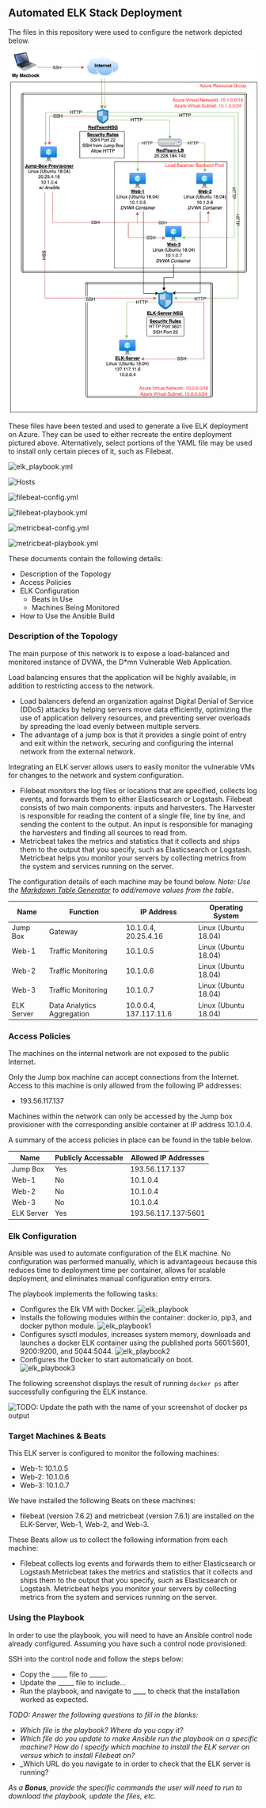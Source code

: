 ## Automated ELK Stack Deployment

The files in this repository were used to configure the network depicted below.

![TODO: Update the path with the name of your diagram](diagrams/elk_stack_diagram.png)

These files have been tested and used to generate a live ELK deployment on Azure. They can be used to either recreate the entire deployment pictured above. Alternatively, select portions of the YAML file may be used to install only certain pieces of it, such as Filebeat.

![elk_playbook.yml](ansible/elk_playbook.yml)

![Hosts](ansible/hosts)

![filebeat-config.yml](ansible/filebeat-config.yml)

![filebeat-playbook.yml](ansible/filebeat-playbook.yml)

![metricbeat-config.yml](ansible/metricbeat-config.yml)

![metricbeat-playbook.yml](ansible/metricbeat-playbook.yml)

These documents contain the following details:
- Description of the Topology
- Access Policies
- ELK Configuration
  - Beats in Use
  - Machines Being Monitored
- How to Use the Ansible Build


### Description of the Topology

The main purpose of this network is to expose a load-balanced and monitored instance of DVWA, the D*mn Vulnerable Web Application.

Load balancing ensures that the application will be highly available, in addition to restricting access to the network.

- Load balancers defend an organization against Digital Denial of Service (DDoS) attacks by helping servers move data efficiently, optimizing the use of application delivery resources, and preventing server overloads by spreading the load evenly between multiple servers.
- The advantage of a jump box is that it provides a single point of entry and exit within the network, securing and configuring the internal network from the external network.

Integrating an ELK server allows users to easily monitor the vulnerable VMs for changes to the network and system configuration.

- Filebeat monitors the log files or locations that are specified, collects log events, and forwards them to either Elasticsearch or Logstash. Filebeat consists of two main components: inputs and harvesters. The Harvester is responsible for reading the content of a single file, line by line, and sending the content to the output. An input is responsible for managing the harvesters and finding all sources to read from.
- Metricbeat takes the metrics and statistics that it collects and ships them to the output that you specify, such as Elasticsearch or Logstash. Metricbeat helps you monitor your servers by collecting metrics from the system and services running on the server. 

The configuration details of each machine may be found below.
_Note: Use the [Markdown Table Generator](http://www.tablesgenerator.com/markdown_tables) to add/remove values from the table_.

| Name       	| Function                  | IP Address 	| Operating System     		
|-------------|---------------------------|-------------|----------------------		
| Jump Box   	| Gateway                   | 10.1.0.4, 20.25.4.16  | Linux (Ubuntu 18.04)  	
| Web-1      	| Traffic Monitoring        | 10.1.0.5   	          | Linux (Ubuntu 18.04) 		
| Web-2      	| Traffic Monitoring        | 10.1.0.6            	| Linux (Ubuntu 18.04) 		
| Web-3      	| Traffic Monitoring        | 10.1.0.7   	          | Linux (Ubuntu 18.04) 		
| ELK Server 	| Data Analytics Aggregation| 10.0.0.4, 137.117.11.6| Linux (Ubuntu 18.04) 


### Access Policies

The machines on the internal network are not exposed to the public Internet. 

Only the Jump box machine can accept connections from the Internet. Access to this machine is only allowed from the following IP addresses:
- 193.56.117.137

Machines within the network can only be accessed by the Jump box provisioner with the corresponding ansible container at IP address 10.1.0.4.

A summary of the access policies in place can be found in the table below.

| Name       	| Publicly Accessable | Allowed IP Addresses     |
|-------------|---------------------|--------------------------|
| Jump Box   	| Yes                 | 193.56.117.137           |
| Web-1      	| No                  | 10.1.0.4                 |
| Web-2      	| No                  | 10.1.0.4                 |
| Web-3      	| No                  | 10.1.0.4                 |    
| ELK Server 	| Yes                 | 193.56.117.137:5601      |


### Elk Configuration

Ansible was used to automate configuration of the ELK machine. No configuration was performed manually, which is advantageous because this reduces time to deployment time per container, allows for scalable deployment, and eliminates manual configuration entry errors.

The playbook implements the following tasks:

- Configures the Elk VM with Docker.
![elk_playbook](https://user-images.githubusercontent.com/65835286/159406960-02ec60d4-001b-4387-9232-ff8e5b8b6bf6.png)
- Installs the following modules within the container: docker.io, pip3, and docker python module. 
![elk_playbook1](https://user-images.githubusercontent.com/65835286/159407026-73f94458-2944-4507-a4df-d3b21c8f4bbd.png)
- Configures sysctl modules, increases system memory, downloads and launches a docker ELK container using the published ports 5601:5601, 9200:9200, and 5044:5044.
![elk_playbook2](https://user-images.githubusercontent.com/65835286/159406752-332e4a2b-1964-4057-b905-1af45b66d85c.png)
- Configures the Docker to start automatically on boot.  
![elk_playbook3](https://user-images.githubusercontent.com/65835286/159407441-5e6b958c-8d18-48c4-ae98-fbafee243f80.png)

The following screenshot displays the result of running `docker ps` after successfully configuring the ELK instance.

![TODO: Update the path with the name of your screenshot of docker ps output](Images/docker_ps_output.png)

### Target Machines & Beats
This ELK server is configured to monitor the following machines:
- Web-1: 10.1.0.5
- Web-2: 10.1.0.6
- Web-3: 10.1.0.7

We have installed the following Beats on these machines:
- filebeat (version 7.6.2) and metricbeat (version 7.6.1) are installed on the ELK-Server, Web-1, Web-2, and Web-3.

These Beats allow us to collect the following information from each machine:
- Filebeat collects log events and forwards them to either Elasticsearch or Logstash.Metricbeat takes the metrics and statistics that it collects and ships them to the output that you specify, such as Elasticsearch or Logstash. Metricbeat helps you monitor your servers by collecting metrics from the system and services running on the server.

### Using the Playbook
In order to use the playbook, you will need to have an Ansible control node already configured. Assuming you have such a control node provisioned: 

SSH into the control node and follow the steps below:
- Copy the _____ file to _____.
- Update the _____ file to include...
- Run the playbook, and navigate to ____ to check that the installation worked as expected.

_TODO: Answer the following questions to fill in the blanks:_
- _Which file is the playbook? Where do you copy it?_
- _Which file do you update to make Ansible run the playbook on a specific machine? How do I specify which machine to install the ELK server on versus which to install Filebeat on?_
- _Which URL do you navigate to in order to check that the ELK server is running?

_As a **Bonus**, provide the specific commands the user will need to run to download the playbook, update the files, etc._
